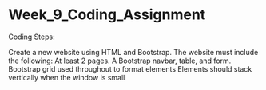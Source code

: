 # Week_9_Coding_Assignment

Coding Steps:

Create a new website using HTML and Bootstrap. The website must include the following:
At least 2 pages.
A Bootstrap navbar, table, and form.
Bootstrap grid used throughout to format elements
Elements should stack vertically when the window is small
